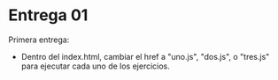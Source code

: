 # Entrega 01

Primera entrega: 
 - Dentro del index.html, cambiar el href a "uno.js", "dos.js", o "tres.js" para ejecutar cada uno de los ejercicios.
